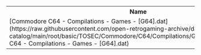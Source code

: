 <table>
<tr><th>Name</th><th>Size</th></tr>
<tr><td>[Commodore C64 - Compilations - Games - [G64].dat](https://raw.githubusercontent.com/open-retrogaming-archive/dat-catalog/main/root/basic/TOSEC/Commodore/C64/Compilations/Games/[G64]/Commodore C64 - Compilations - Games - [G64].dat)</td><td>895</td></tr>
</table>
